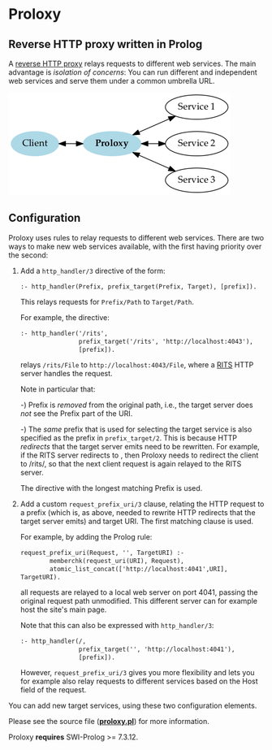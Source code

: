 # Proloxy

## Reverse HTTP proxy written in Prolog

A [reverse HTTP proxy](https://en.wikipedia.org/wiki/Reverse_proxy)
relays requests to different web services. The main advantage is
*isolation of concerns*: You can run different and independent web
services and serve them under a common umbrella URL.

![Proloxy: Reverse HTTP proxy written in SWI-Prolog](proloxy.png)

## Configuration

Proloxy uses rules to relay requests to different web services.
There are two ways to make new web services available, with the
first having priority over the second:

1) Add a `http_handler/3` directive of the form:

       :- http_handler(Prefix, prefix_target(Prefix, Target), [prefix]).

   This relays requests for `Prefix/Path` to `Target/Path`.

   For example, the directive:

       :- http_handler('/rits',
                       prefix_target('/rits', 'http://localhost:4043'),
                       [prefix]).

   relays `/rits/File` to `http://localhost:4043/File`, where a
   [RITS](https://github.com/triska/rits) HTTP server handles the
   request.

   Note in particular that:

   -) Prefix is _removed_ from the original path, i.e., the target
      server does *not* see the Prefix part of the URI.

   -) The _same_ prefix that is used for selecting the target
      service is also specified as the prefix in `prefix_target/2`.
      This is because HTTP _redirects_ that the target server emits
      need to be rewritten. For example, if the RITS server
      redirects to <R>, then Proloxy needs to redirect the client
      to /rits/<R>, so that the next client request is again
      relayed to the RITS server.

   The directive with the longest matching Prefix is used.

2) Add a custom `request_prefix_uri/3` clause, relating the HTTP
   request to a prefix (which is, as above, needed to rewrite HTTP
   redirects that the target server emits) and target URI. The
   first matching clause is used.

   For example, by adding the Prolog rule:

       request_prefix_uri(Request, '', TargetURI) :-
               memberchk(request_uri(URI), Request),
               atomic_list_concat(['http://localhost:4041',URI], TargetURI).

   all requests are relayed to a local web server on port&nbsp;4041,
   passing the original request path unmodified. This different server
   can for example host the site's main page.

   Note that this can also be expressed with `http_handler/3`:

       :- http_handler(/,
                       prefix_target('', 'http://localhost:4041'),
                       [prefix]).

   However, `request_prefix_uri/3` gives you more flexibility and lets
   you for example also relay requests to different services based on
   the Host field of the request.

You can add new target services, using these two configuration elements.

Please see the source file ([**proloxy.pl**](proloxy.pl)) for more
information.

Proloxy **requires** SWI-Prolog &gt;= 7.3.12.
